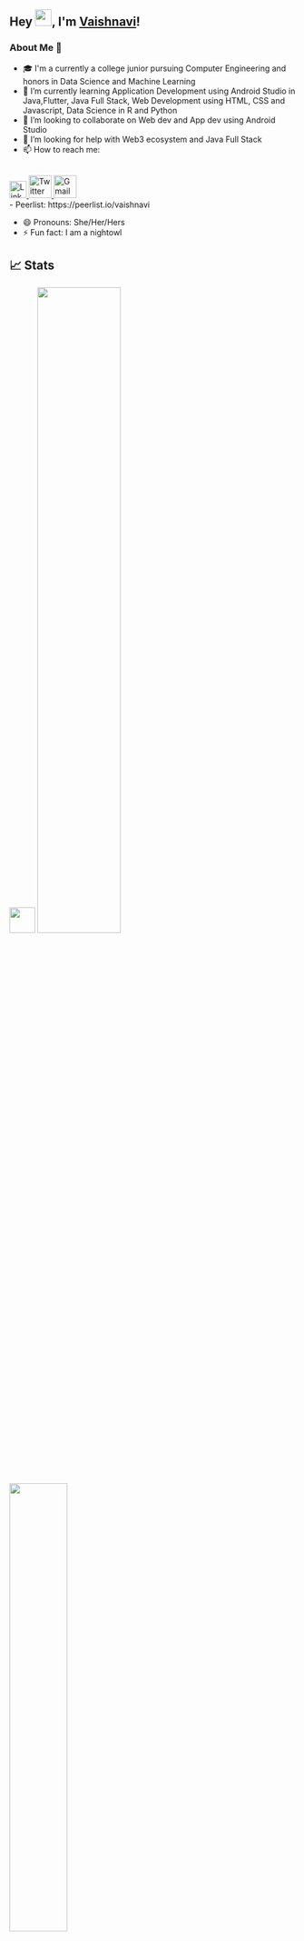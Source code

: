 
<!--
**vaishnavi-3969/vaishnavi-3969** is a ✨ _special_ ✨ repository because its `README.md` (this file) appears on your GitHub profile.

Here are some ideas to get you started:

- 🔭 I’m currently working on 
- 🌱 I’m currently learning Application Development using Android Studio in Java, Java Full Stack, Web Development using HTML, CSS and Javascript, Data Science in R and Python
- 👯 I’m looking to collaborate on ...
- 🤔 I’m looking for help with ...
- 💬 Ask me about ...
- 📫 How to reach me: ...
- 😄 Pronouns: ...
- ⚡ Fun fact: ...
-->

<!-- - 🔭 I’m currently working on  -->
<!-- ------------------------------------------------------------------------------------------------ -->
## Hey <img src="https://github.com/TheDudeThatCode/TheDudeThatCode/blob/master/Assets/Hi.gif" width="29">, I'm [Vaishnavi](https://vaishnavi-3969.github.io/portfolio)!

### About Me 🚀
- 🎓 I'm a currently a college junior pursuing Computer Engineering and honors in Data Science and Machine Learning  
- 🌱 I’m currently learning Application Development using Android Studio in Java,Flutter, Java Full Stack, Web Development using HTML, CSS and Javascript, Data Science in R and Python
- 👯 I’m looking to collaborate on Web dev and App dev using Android Studio
- 🤔 I’m looking for help with Web3 ecosystem and Java Full Stack
- 📫 How to reach me:


<br>
<a href="https://www.linkedin.com/in/vaishnavi-kale-111543204/">
  <img src="https://cdn.worldvectorlogo.com/logos/linkedin-icon-2.svg" title="Linkedin" alt="Linkedin Account" width="30"/>
</a>
<a href="https://twitter.com/vaishnavi_k3969">
  <img src="https://cdn.worldvectorlogo.com/logos/twitter-6.svg" title="Twitter" alt="Twitter Account" width="40"/>
</a>
<a href="mailto:mail.vaishnavi.kale3011@gmail.com">
  <img src="https://cdn.worldvectorlogo.com/logos/gmail-icon-2.svg" title="Gmail" alt="Gmail Account" width="40"/>
</a>


<br/>
     -  Peerlist: https://peerlist.io/vaishnavi
     
- 😄 Pronouns: She/Her/Hers
- ⚡ Fun fact: I am a nightowl

## 📈 Stats
<p>
	<img width="45" src = https://camo.githubusercontent.com/3986fdef016105b2217a0fa57b66c566550e5dfdb27e9bd939211823b9f60f11/68747470733a2f2f6769746875622d726561646d652d73746174732e76657263656c2e6170702f6170693f757365726e616d653d616e7572616768617a72612662675f636f6c6f723d33302c6539363434332c393034653935267469746c655f636f6c6f723d66666626746578745f636f6c6f723d666666/>
	
  <img width="54%" src="https://github-readme-stats.vercel.app/api?username=vaishnavi-3969&show_icons=true&theme=tokyonight" />
  <img width="45%" src="https://github-readme-stats.vercel.app/api/top-langs?username=vaishnavi-3969&show_icons=true&theme=tokyonight&locale=en&layout=compact" /></br>
</p>
 
